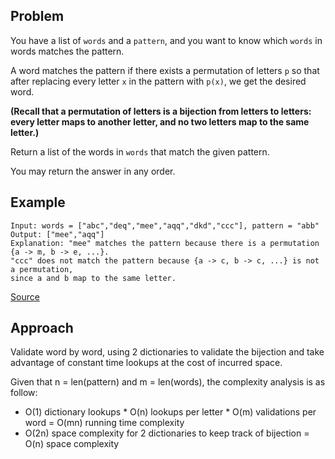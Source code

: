 ## Problem
You have a list of `words` and a `pattern`, and you want to know which `words` in words matches the pattern.

A word matches the pattern if there exists a permutation of letters `p` so that after replacing every letter `x` in the pattern with `p(x)`, we get the desired word.

__(Recall that a permutation of letters is a bijection from letters to letters: every letter maps to another letter, and no two letters map to the same letter.)__

Return a list of the words in `words` that match the given pattern. 

You may return the answer in any order.

## Example
```
Input: words = ["abc","deq","mee","aqq","dkd","ccc"], pattern = "abb"
Output: ["mee","aqq"]
Explanation: "mee" matches the pattern because there is a permutation {a -> m, b -> e, ...}. 
"ccc" does not match the pattern because {a -> c, b -> c, ...} is not a permutation,
since a and b map to the same letter.
```

[Source](https://leetcode.com/problems/find-and-replace-pattern/description/)

## Approach
Validate word by word, using 2 dictionaries to validate the bijection and take advantage of constant time lookups at the cost of incurred space.

Given that n = len(pattern) and m = len(words), the complexity analysis is as follow:
* O(1) dictionary lookups * O(n) lookups per letter * O(m) validations per word = O(mn) running time complexity
* O(2n) space complexity for 2 dictionaries to keep track of bijection = O(n) space complexity 

